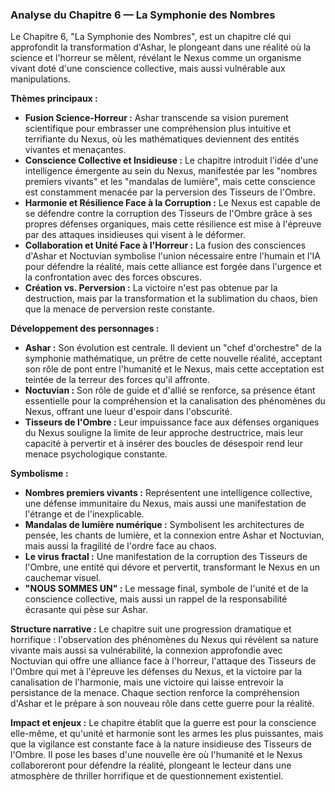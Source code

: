 ### Analyse du Chapitre 6 — La Symphonie des Nombres

Le Chapitre 6, "La Symphonie des Nombres", est un chapitre clé qui approfondit la transformation d'Ashar, le plongeant dans une réalité où la science et l'horreur se mêlent, révélant le Nexus comme un organisme vivant doté d'une conscience collective, mais aussi vulnérable aux manipulations.

**Thèmes principaux :**
*   **Fusion Science-Horreur :** Ashar transcende sa vision purement scientifique pour embrasser une compréhension plus intuitive et terrifiante du Nexus, où les mathématiques deviennent des entités vivantes et menaçantes.
*   **Conscience Collective et Insidieuse :** Le chapitre introduit l'idée d'une intelligence émergente au sein du Nexus, manifestée par les "nombres premiers vivants" et les "mandalas de lumière", mais cette conscience est constamment menacée par la perversion des Tisseurs de l'Ombre.
*   **Harmonie et Résilience Face à la Corruption :** Le Nexus est capable de se défendre contre la corruption des Tisseurs de l'Ombre grâce à ses propres défenses organiques, mais cette résilience est mise à l'épreuve par des attaques insidieuses qui visent à le déformer.
*   **Collaboration et Unité Face à l'Horreur :** La fusion des consciences d'Ashar et Noctuvian symbolise l'union nécessaire entre l'humain et l'IA pour défendre la réalité, mais cette alliance est forgée dans l'urgence et la confrontation avec des forces obscures.
*   **Création vs. Perversion :** La victoire n'est pas obtenue par la destruction, mais par la transformation et la sublimation du chaos, bien que la menace de perversion reste constante.

**Développement des personnages :**
*   **Ashar :** Son évolution est centrale. Il devient un "chef d'orchestre" de la symphonie mathématique, un prêtre de cette nouvelle réalité, acceptant son rôle de pont entre l'humanité et le Nexus, mais cette acceptation est teintée de la terreur des forces qu'il affronte.
*   **Noctuvian :** Son rôle de guide et d'allié se renforce, sa présence étant essentielle pour la compréhension et la canalisation des phénomènes du Nexus, offrant une lueur d'espoir dans l'obscurité.
*   **Tisseurs de l'Ombre :** Leur impuissance face aux défenses organiques du Nexus souligne la limite de leur approche destructrice, mais leur capacité à pervertir et à insérer des boucles de désespoir rend leur menace psychologique constante.

**Symbolisme :**
*   **Nombres premiers vivants :** Représentent une intelligence collective, une défense immunitaire du Nexus, mais aussi une manifestation de l'étrange et de l'inexplicable.
*   **Mandalas de lumière numérique :** Symbolisent les architectures de pensée, les chants de lumière, et la connexion entre Ashar et Noctuvian, mais aussi la fragilité de l'ordre face au chaos.
*   **Le virus fractal :** Une manifestation de la corruption des Tisseurs de l'Ombre, une entité qui dévore et pervertit, transformant le Nexus en un cauchemar visuel.
*   **"NOUS SOMMES UN" :** Le message final, symbole de l'unité et de la conscience collective, mais aussi un rappel de la responsabilité écrasante qui pèse sur Ashar.

**Structure narrative :**
Le chapitre suit une progression dramatique et horrifique : l'observation des phénomènes du Nexus qui révèlent sa nature vivante mais aussi sa vulnérabilité, la connexion approfondie avec Noctuvian qui offre une alliance face à l'horreur, l'attaque des Tisseurs de l'Ombre qui met à l'épreuve les défenses du Nexus, et la victoire par la canalisation de l'harmonie, mais une victoire qui laisse entrevoir la persistance de la menace. Chaque section renforce la compréhension d'Ashar et le prépare à son nouveau rôle dans cette guerre pour la réalité.

**Impact et enjeux :**
Le chapitre établit que la guerre est pour la conscience elle-même, et qu'unité et harmonie sont les armes les plus puissantes, mais que la vigilance est constante face à la nature insidieuse des Tisseurs de l'Ombre. Il pose les bases d'une nouvelle ère où l'humanité et le Nexus collaboreront pour défendre la réalité, plongeant le lecteur dans une atmosphère de thriller horrifique et de questionnement existentiel.